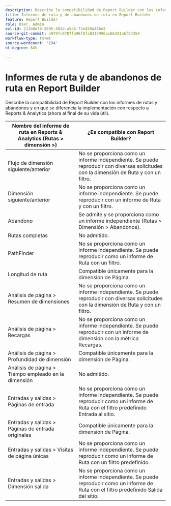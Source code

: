 ```yaml
---
description: Describe la compatibilidad de Report Builder con los informes de rutas y abandonos y en qué se diferencia la implementación con respecto a Reports & Analytics.
title: Informes de ruta y de abandonos de ruta en Report Builder
feature: Report Builder
role: User, Admin
exl-id: 211b0e76-2895-401d-a5a5-73e459a486e2
source-git-commit: a979fc8787fa96f8fa8317996ac66341a6f54354
workflow-type: tm+mt
source-wordcount: '294'
ht-degree: 84%

---
```


# Informes de ruta y de abandonos de ruta en Report Builder

Describe la compatibilidad de Report Builder con los informes de rutas y abandonos y en qué se diferencia la implementación con respecto a Reports &amp; Analytics (ahora al final de su vida útil).

| Nombre del informe de ruta en Reports &amp; Analytics (Rutas > dimensión >) | ¿Es compatible con Report Builder? |
|--- |--- |
| Flujo de dimensión siguiente/anterior | No se proporciona como un informe independiente. Se puede reproducir con diversas solicitudes con la dimensión de Ruta y con un filtro. |
| Dimensión siguiente/anterior | No se proporciona como un informe independiente. Se puede reproducir con un informe de Ruta y con un filtro. |
| Abandono | Se admite y se proporciona como un informe independiente (Rutas > Dimensión > Abandonos). |
| Rutas completas | No admitido. |
| PathFinder | No se proporciona como un informe independiente. Se puede reproducir como un informe de Ruta con un filtro. |
| Longitud de ruta | Compatible únicamente para la dimensión de Página. |
| Análisis de página > Resumen de dimensiones | No se proporciona como un informe independiente. Se puede reproducir con diversas solicitudes con la dimensión de Ruta y con un filtro. |
| Análisis de página > Recargas | No se proporciona como un informe independiente. Se puede reproducir con un informe de dimensión con la métrica Recargas. |
| Análisis de página > Profundidad de dimensión | Compatible únicamente para la dimensión de Página. |
| Análisis de página > Tiempo empleado en la dimensión | No admitido. |
| Entradas y salidas > Páginas de entrada | No se proporciona como un informe independiente. Se puede reproducir como un informe de Ruta con el filtro predefinido Entrada al sitio. |
| Entradas y salidas > Páginas de entrada originales | Compatible únicamente para la dimensión de Página. |
| Entradas y salidas > Visitas de página únicas | No se proporciona como un informe independiente. Se puede reproducir como un informe de Ruta con un filtro predefinido. |
| Entradas y salidas > Dimensión salida | No se proporciona como un informe independiente. Se puede reproducir como un informe de Ruta con el filtro predefinido Salida del sitio. |
